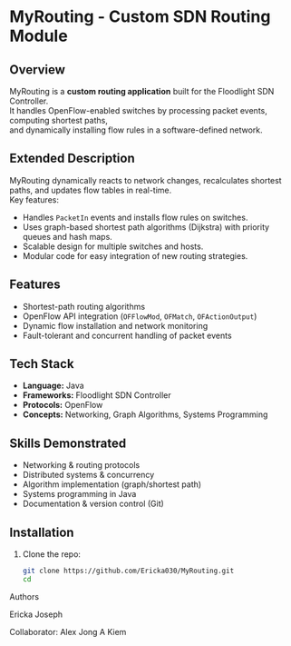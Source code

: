 # MyRouting - Custom SDN Routing Module

## Overview
MyRouting is a **custom routing application** built for the Floodlight SDN Controller.  
It handles OpenFlow-enabled switches by processing packet events, computing shortest paths,  
and dynamically installing flow rules in a software-defined network.

## Extended Description
MyRouting dynamically reacts to network changes, recalculates shortest paths, and updates flow tables in real-time.  
Key features:
- Handles `PacketIn` events and installs flow rules on switches.
- Uses graph-based shortest path algorithms (Dijkstra) with priority queues and hash maps.
- Scalable design for multiple switches and hosts.
- Modular code for easy integration of new routing strategies.

## Features
- Shortest-path routing algorithms
- OpenFlow API integration (`OFFlowMod`, `OFMatch`, `OFActionOutput`)
- Dynamic flow installation and network monitoring
- Fault-tolerant and concurrent handling of packet events

## Tech Stack
- **Language:** Java  
- **Frameworks:** Floodlight SDN Controller  
- **Protocols:** OpenFlow  
- **Concepts:** Networking, Graph Algorithms, Systems Programming

## Skills Demonstrated
- Networking & routing protocols  
- Distributed systems & concurrency  
- Algorithm implementation (graph/shortest path)  
- Systems programming in Java  
- Documentation & version control (Git)

## Installation
1. Clone the repo:
   ```bash
   git clone https://github.com/Ericka030/MyRouting.git
   cd
Authors

Ericka Joseph

Collaborator: Alex Jong A Kiem
